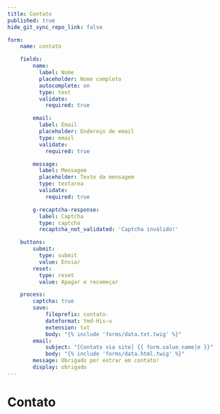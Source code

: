 ```yaml
---
title: Contato
published: true
hide_git_sync_repo_link: false

form:
    name: contato

    fields:
        name:
          label: Nome
          placeholder: Nome completo
          autocomplete: on
          type: text
          validate:
            required: true

        email:
          label: Email
          placeholder: Endereço de email
          type: email
          validate:
            required: true

        message:
          label: Mensagem
          placeholder: Texto da mensagem
          type: textarea
          validate:
            required: true

        g-recaptcha-response:
          label: Captcha
          type: captcha
          recaptcha_not_validated: 'Captcha inválido!'

    buttons:
        submit:
          type: submit
          value: Enviar
        reset:
          type: reset
          value: Apagar e recomeçar

    process:
        captcha: true
        save:
            fileprefix: contato-
            dateformat: Ymd-His-u
            extension: txt
            body: "{% include 'forms/data.txt.twig' %}"
        email:
            subject: "[Contato via site] {{ form.value.name|e }}"
            body: "{% include 'forms/data.html.twig' %}"
        message: Obrigado por entrar em contato!
        display: obrigado
---
```


# Contato